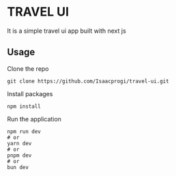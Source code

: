 # TRAVEL UI
It is a simple travel ui app built with next js

## Usage
Clone the repo
```
git clone https://github.com/Isaacprogi/travel-ui.git
```

Install packages

```
npm install
```

Run the application 
```
npm run dev
# or
yarn dev
# or
pnpm dev
# or
bun dev
```

